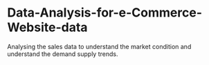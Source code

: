 # Data-Analysis-for-e-Commerce-Website-data
Analysing the sales data to understand the market condition and understand the demand supply trends.
